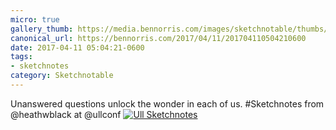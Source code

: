 ```yaml
---
micro: true
gallery_thumb: https://media.bennorris.com/images/sketchnotable/thumbs/ull-2017-sketchnotes-12.jpg
canonical_url: https://bennorris.com/2017/04/11/201704110504210600
date: 2017-04-11 05:04:21-0600
tags:
- sketchnotes
category: Sketchnotable
---
```


Unanswered questions unlock the wonder in each of us. #Sketchnotes from @heathwblack at @ullconf [![Ull Sketchnotes](https://media.bennorris.com/images/sketchnotable/ull-2017/ull-2017-sketchnotes-12.jpg)](https://media.bennorris.com/images/sketchnotable/ull-2017/ull-2017-sketchnotes-12.jpg)